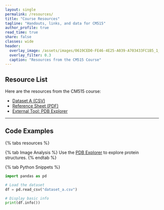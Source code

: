```yaml
---
layout: single
permalink: /resources/
title: "Course Resources"
tagline: "Handouts, links, and data for CM515"
author_profile: true
read_time: true
share: false
classes: wide
header:
  overlay_image: /assets/images/0619CED0-FE46-4E25-A039-A703433FC1B5_1_105_c.jpeg
  overlay_filter: 0.3
  caption: "Resources from the CM515 Course"
---
```


## Resource List

Here are the resources from the CM515 course:

- [Dataset A (CSV)](/resources/files/dataset_a.csv)
- [Reference Sheet (PDF)](/resources/files/ref_sheet.pdf)
- [External Tool: PDB Explorer](https://www.rcsb.org/)

---

## Code Examples

{% tabs resources %}

{% tab Image Analysis %}
Use the [PDB Explorer](https://www.rcsb.org/) to explore protein structures.
{% endtab %}

{% tab Python Snippets %}
```python
import pandas as pd

# Load the dataset
df = pd.read_csv("dataset_a.csv")

# Display basic info
print(df.info())





